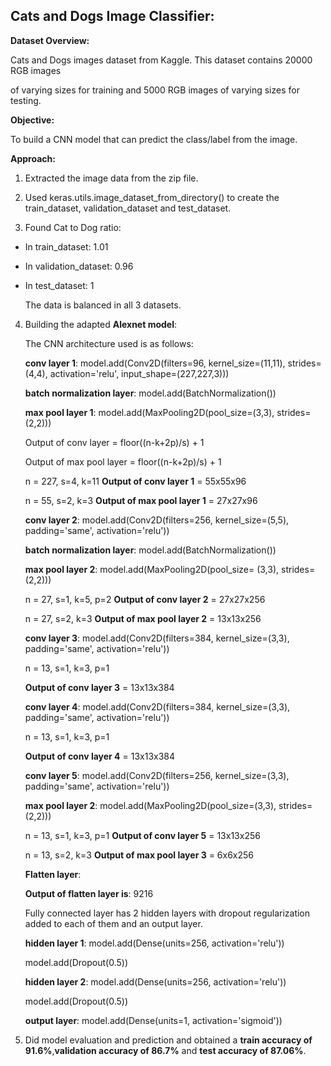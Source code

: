 ## Cats and Dogs Image Classifier:

**Dataset Overview:**

Cats and Dogs images dataset from Kaggle. This dataset contains 20000 RGB images

of varying sizes for training and 5000 RGB images of varying sizes for testing.

**Objective:**

To build a CNN model that can predict the class/label from the image.

**Approach:**

1. Extracted the image data from the zip file.

2. Used keras.utils.image_dataset_from_directory() to create the train_dataset, validation_dataset and test_dataset.

3. Found Cat to Dog ratio:

- In train_dataset: 1.01

- In validation_dataset: 0.96

- In test_dataset: 1

  The data is balanced in all 3 datasets.

4. Building the adapted **Alexnet model**:

   The CNN architecture used is as follows:

   **conv layer 1**: model.add(Conv2D(filters=96, kernel_size=(11,11), strides=(4,4), activation='relu', input_shape=(227,227,3)))

   **batch normalization layer**: model.add(BatchNormalization())

   **max pool layer 1**: model.add(MaxPooling2D(pool_size=(3,3), strides=(2,2)))

   Output of conv layer = floor((n-k+2p)/s) + 1

   Output of max pool layer = floor((n-k+2p)/s) + 1

   n = 227, s=4, k=11
   **Output of conv layer 1** = 55x55x96

   n = 55, s=2, k=3
   **Output of max pool layer 1** = 27x27x96

   **conv layer 2**: model.add(Conv2D(filters=256, kernel_size=(5,5), padding='same', activation='relu'))

   **batch normalization layer**: model.add(BatchNormalization())

   **max pool layer 2**: model.add(MaxPooling2D(pool_size= (3,3), strides=(2,2)))

   n = 27, s=1, k=5, p=2
   **Output of conv layer 2** = 27x27x256

   n = 27, s=2, k=3
   **Output of max pool layer 2** = 13x13x256

   **conv layer 3**: model.add(Conv2D(filters=384, kernel_size=(3,3), padding='same', activation='relu'))

   n = 13, s=1, k=3, p=1

   **Output of conv layer 3** = 13x13x384

   **conv layer 4**: model.add(Conv2D(filters=384, kernel_size=(3,3), padding='same', activation='relu'))

   n = 13, s=1, k=3, p=1

   **Output of conv layer 4** = 13x13x384

   **conv layer 5**: model.add(Conv2D(filters=256, kernel_size=(3,3), padding='same', activation='relu'))

   **max pool layer 2**: model.add(MaxPooling2D(pool_size=(3,3), strides=(2,2)))

   n = 13, s=1, k=3, p=1
   **Output of conv layer 5** = 13x13x256

   n = 13, s=2, k=3
   **Output of max pool layer 3** = 6x6x256

   **Flatten layer**:

   **Output of flatten layer is**: 9216

   Fully connected layer has 2 hidden layers with dropout regularization added to each of them and an output layer.

   **hidden layer 1**: model.add(Dense(units=256, activation='relu'))

   model.add(Dropout(0.5))

   **hidden layer 2**: model.add(Dense(units=256, activation='relu'))

   model.add(Dropout(0.5))

   **output layer**: model.add(Dense(units=1, activation='sigmoid'))

5. Did model evaluation and prediction and obtained a **train accuracy of 91.6%**,**validation accuracy of 86.7%** and **test accuracy of 87.06%**.
